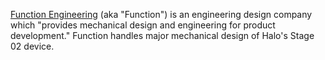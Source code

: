 [Function Engineering](http://www.function.com/) (aka "Function") is an engineering design company which "provides mechanical design and engineering for product development." Function handles major mechanical design of Halo's Stage 02 device.
